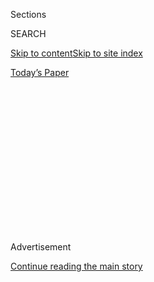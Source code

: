<div id="app">

<div>

<div>

<div>

<div class="NYTAppHideMasthead css-1q2w90k e1suatyy0">

<div class="section css-ui9rw0 e1suatyy2">

<div class="css-eph4ug er09x8g0">

<div class="css-6n7j50">

</div>

<span class="css-1dv1kvn">Sections</span>

<div class="css-10488qs">

<span class="css-1dv1kvn">SEARCH</span>

</div>

[Skip to content](#site-content)[Skip to site
index](#site-index)

</div>

<div class="css-10698na e1huz5gh0">

</div>

</div>

<div id="masthead-bar-one" class="section hasLinks css-15hmgas e1csuq9d3">

<div class="css-uqyvli e1csuq9d0">

</div>

<div class="css-1uqjmks e1csuq9d1">

</div>

<div class="css-9e9ivx">

[](https://myaccount.nytimes3xbfgragh.onion/auth/login?response_type=cookie&client_id=vi)

</div>

<div class="css-1bvtpon e1csuq9d2">

[Today’s
Paper](https://www.nytimes3xbfgragh.onion/section/todayspaper)

</div>

</div>

</div>

</div>

<div data-aria-hidden="false">

<div id="site-content" data-role="main">

<div>

<div class="css-1aor85t" style="opacity:0.000000001;z-index:-1;visibility:hidden">

<div class="css-1hqnpie">

<div class="css-epjblv">

<span class="css-17xtcya">[Opinion](/section/opinion)</span><span class="css-x15j1o">|</span><span class="css-fwqvlz">The
Border War in
Portland</span>

</div>

<div class="css-k008qs">

<div class="css-1iwv8en">

<span class="css-18z7m18"></span>

<div>

</div>

</div>

<span class="css-1n6z4y">https://nyti.ms/3hkPKyl</span>

<div class="css-1705lsu">

<div class="css-4xjgmj">

<div class="css-4skfbu" data-role="toolbar" data-aria-label="Social Media Share buttons, Save button, and Comments Panel with current comment count" data-testid="share-tools">

  - 
  - 
  - 
  - 
    
    <div class="css-6n7j50">
    
    </div>

  - 
  - 

</div>

</div>

</div>

</div>

</div>

</div>

<div id="NYT_TOP_BANNER_REGION" class="css-13pd83m">

</div>

<div id="top-wrapper" class="css-1sy8kpn">

<div id="top-slug" class="css-l9onyx">

Advertisement

</div>

[Continue reading the main
story](#after-top)

<div class="ad top-wrapper" style="text-align:center;height:100%;display:block;min-height:250px">

<div id="top" class="place-ad" data-position="top" data-size-key="top">

</div>

</div>

<div id="after-top">

</div>

</div>

<div>

<div class="css-v5btjw etb61u70">

<div class="css-v05ibm etb61u71">

[Opinion](/section/opinion)

</div>

</div>

<div id="sponsor-wrapper" class="css-1hyfx7x">

<div id="sponsor-slug" class="css-19vbshk">

Supported by

</div>

[Continue reading the main
story](#after-sponsor)

<div id="sponsor" class="ad sponsor-wrapper" style="text-align:center;height:100%;display:block">

</div>

<div id="after-sponsor">

</div>

</div>

<div class="css-186x18t">

</div>

<div class="css-1vkm6nb ehdk2mb0">

# The Border War in Portland

</div>

How can this be a job for Homeland Security?

<div class="css-18e8msd">

<div class="css-vp77d3 epjyd6m0">

<div class="css-1p10dcb ey68jwv0" data-aria-hidden="true">

[![Jamelle
Bouie](https://static01.graylady3jvrrxbe.onion/images/2019/01/24/opinion/jamelle-bouie/jamelle-bouie-thumbLarge-v3.png
"Jamelle Bouie")](https://www.nytimes3xbfgragh.onion/column/jamelle-bouie)

</div>

<div class="css-1baulvz">

By [<span class="css-1baulvz last-byline" itemprop="name">Jamelle
Bouie</span>](https://www.nytimes3xbfgragh.onion/column/jamelle-bouie)

<div class="css-8atqhb">

Opinion Columnist

</div>

</div>

</div>

  - July 21,
    2020

  - 
    
    <div class="css-4xjgmj">
    
    <div class="css-d8bdto" data-role="toolbar" data-aria-label="Social Media Share buttons, Save button, and Comments Panel with current comment count" data-testid="share-tools">
    
      - 
      - 
      - 
      - 
        
        <div class="css-6n7j50">
        
        </div>
    
      - 
      - 
    
    </div>
    
    </div>

</div>

<div class="css-79elbk" data-testid="photoviewer-wrapper">

<div class="css-z3e15g" data-testid="photoviewer-wrapper-hidden">

</div>

<div class="css-1a48zt4 ehw59r15" data-testid="photoviewer-children">

![<span class="css-16f3y1r e13ogyst0" data-aria-hidden="true">Protesters
in Portland, Ore., on
Sunday.</span><span class="css-cnj6d5 e1z0qqy90" itemprop="copyrightHolder"><span class="css-1ly73wi e1tej78p0">Credit...</span><span><span>Noah
Berger/Associated
Press</span></span></span>](https://static01.graylady3jvrrxbe.onion/images/2020/07/21/opinion/21bouie4/merlin_174758502_f22dd3f8-6060-4927-a471-8ddf34c7db58-articleLarge.jpg?quality=75&auto=webp&disable=upscale)

</div>

</div>

</div>

<div class="section meteredContent css-1r7ky0e" name="articleBody" itemprop="articleBody">

<div class="audioFigureHeading">

### Listen to This Op-Ed

<span class="css-16qbtva">Audio Recording by Audm</span>

</div>

<div class="css-qe9gm7">

<div>

</div>

</div>

<div class="css-1fanzo5 StoryBodyCompanionColumn">

<div class="css-53u6y8">

*To hear more audio stories from publishers like The New York Times,
download*[**](https://www.audm.com/?utm_source=nytmag&utm_medium=embed&utm_campaign=left_behind_draper)[*Audm
for iPhone or
Android*](https://www.audm.com/?utm_source=nytopinion&utm_medium=embed&utm_campaign=border_war_portland)*.*

Something dangerous is taking shape within the Department of Homeland
Security.

We got our first glimpse of it last week in Oregon, when unidentified
federal agents clad in camouflage and tactical gear descended on
Portland, beat and tear-gassed protesters and pulled others into
unmarked vehicles for [arrest and
questioning](https://www.washingtonpost.com/nation/2020/07/17/portland-protests-federal-arrests/).

Apparently cobbled together using personnel from Customs and Border
Protection, Immigration and Customs Enforcement, the Transportation
Security Administration and the Coast Guard, these “[rapid deployment
teams](https://abcnews.go.com/Politics/dhs-launches-rapid-deployment-teams-federal-monuments-july/story?id=71552901)”
are formally tasked with securing federal buildings from graffiti and
vandalism in tandem with the Federal Protective Service, which is
ordinarily responsible for the job. But they’re being used to suppress
protests in what appears to be an election year gambit by the Trump
administration to create images of disorder and chaos on which the
president can then campaign. “This political theater from President
Trump has nothing to do with public safety,” [Kate Brown, the Democratic
governor of Oregon, said last
week](https://www.wweek.com/news/2020/07/16/oregon-gov-kate-brown-says-president-trump-is-invading-portland-as-an-election-stunt/).
“Trump is looking for a confrontation in Oregon in the hopes of winning
political points in Ohio or Iowa.”

The official tasked with coordinating all this action, the acting
secretary of the Department of Homeland Security, Chad Wolf, is an
enthusiastic participant, casting protesters as “violent anarchists and
extremists” in order to justify what’s been done to them. “The city of
Portland has been under siege for 47 straight days by a violent mob
while local political leaders refuse to restore order to protect their
city,” [Wolf
said](https://www.dhs.gov/news/2020/07/16/acting-secretary-wolf-condemns-rampant-long-lasting-violence-portland).
“This siege can end if state and local officials decide to take
appropriate action instead of refusing to enforce the law.”

On Sunday, Wolf’s deputy, Ken Cuccinelli (whose [official
title](https://www.uscis.gov/about-us/leadership/kenneth-t-ken-cuccinelli-senior-official-performing-the-duties-of-the-director-us-citizenship-and#:~:text=%3B%20Director%20\(vacant\)-,Kenneth%20T.,Mr.)
is “Senior Official Performing the Duties of the Deputy Secretary for
the Department of Homeland Security”), [told
NPR](https://talkingpointsmemo.com/edblog/dhs-under-boss-were-taking-this-national)
that Homeland Security would be taking these tactics nationwide. Wolf
affirmed this, telling Fox News that his agency can act with or without
local cooperation. “I don’t need invitations by the state, state mayors
or state governors to do our job,” he said. “We’re going to do that,
whether they like us there or not.” President Trump likewise
[vowed](https://www.foxnews.com/politics/trump-vows-to-send-federal-agents-dhs-chicago)
to send federal law enforcement agents to several more cities, amid
reports that a Portland-like force was [headed to
Chicago](https://www.chicagotribune.com/news/criminal-justice/ct-chicago-police-dhs-deployment-20200720-dftu5ychwbcxtg4ltarh5qnwma-story.html).

</div>

</div>

<div class="css-1fanzo5 StoryBodyCompanionColumn">

<div class="css-53u6y8">

There’s more. In addition to its rapid deployment teams, the Department
of Homeland Security has also authorized domestic surveillance of
Americans on the basis of the president’s June executive order on the
protection of statues and monuments. Writing for [the Lawfare
blog](https://www.lawfareblog.com/dhs-authorizes-domestic-surveillance-protect-statues-and-monuments),
the legal scholars Steve Vladeck and Benjamin Wittes explain that the
“animating premise” of the new rules “is that the threat to monuments
and statues is a homeland security threat warranting intelligence
analysis and collection by federal officials.” The administration, they
continue, is using the “cover of minor property damage” to “justify
intelligence gathering against ordinary Americans” for “peacefully
protesting their government.”

The United States is no stranger to the use of military or
quasi-military force against protesters. During the Whiskey Rebellion, a
tax revolt of farmers and distillers in western Pennsylvania that
culminated in 1794, President George Washington raised a federal militia
to meet insurgents in the field. To break the Pullman Strike of 1894,
during which workers shut down rail traffic in much of the country,
President Grover Cleveland deployed federal troops to Chicago, sparking
a confrontation that ended in the deaths of 30 workers. And in 1932,
under orders from President Herbert Hoover, Gen. Douglas MacArthur
confronted the Bonus Army — a group of World War I veterans who camped
out in Washington, D.C., petitioning the government for their promised
bonuses for military service — with infantry, cavalry and tanks.

<div class="css-1q1hscp">

<div class="css-1xk4eoy">

<div id="JBO">

</div>

</div>

</div>

The difference lies less in the acts themselves than in the ways these
events developed. Use of military force against strikers and protesters
is certainly controversial, but for the most part it unfolds along clear
lines of responsibility and involves powers expressly granted to the
president. As the example of Washington and the Whiskey rebellion
demonstrates, it was part of the constitutional design. President
Trump’s internal security force was, by contrast, created out of
public view, using loopholes and expansive interpretations of the law.
The reason Customs and Border Protection can be used to police a protest
in Portland is, for example, because the Department of Homeland Security
can supplement law enforcement from one agency with personnel from
another.

</div>

</div>

<div class="css-1fanzo5 StoryBodyCompanionColumn">

<div class="css-53u6y8">

There are other elements beyond the fact of its existence that make the
emergence of an internal security force extremely troubling. As a
candidate, Trump actively cultivated both the leadership and the
rank-and-file of the border police and ICE. In turn, they gave him his
support — unions for both
[agencies](https://www.npr.org/2016/03/30/472420387/border-patrol-union-endorses-donald-trump)
[endorsed](https://www.politico.com/story/2016/09/immigration-customs-enforcement-union-endorses-trump-228664)
Trump for president. Under his leadership, these agencies have shown
themselves to be deeply simpatico with the administration’s draconian
approach to immigration at the southern border, with aggressive action
against migrants, asylum-seekers and unauthorized immigrants.

</div>

</div>

<div class="css-79elbk" data-testid="photoviewer-wrapper">

<div class="css-z3e15g" data-testid="photoviewer-wrapper-hidden">

</div>

<div class="css-1a48zt4 ehw59r15" data-testid="photoviewer-children">

![<span class="css-16f3y1r e13ogyst0" data-aria-hidden="true">Mothers
standing between federal law enforcement officers and protesters in
Portland, Ore. on July 19,
2020. </span><span class="css-cnj6d5 e1z0qqy90" itemprop="copyrightHolder"><span class="css-1ly73wi e1tej78p0">Credit...</span><span>Caitlin
Ochs/Reuters</span></span>](https://static01.graylady3jvrrxbe.onion/images/2020/07/21/opinion/21bouie3/merlin_174758886_b77b5742-fa5c-4c0c-811e-e73d0d778de9-articleLarge.jpg?quality=75&auto=webp&disable=upscale)

</div>

</div>

<div class="css-1fanzo5 StoryBodyCompanionColumn">

<div class="css-53u6y8">

A secretive, nationwide police force — created without congressional
input or authorization, formed from highly politicized agencies, tasked
with rooting out vague threats and answerable only to the president — is
a nightmare out of the fever dreams of the founding generation,
federalists and antifederalists alike. It’s something Americans continue
to fear and for good reason. It is a power that cannot and should not
exist in a democracy, lest it undermine and destroy the entire project.

</div>

</div>

<div>

</div>

<div class="css-1fanzo5 StoryBodyCompanionColumn">

<div class="css-53u6y8">

Democrats, thankfully, seem to recognize this. “We live in a democracy,
not a banana republic. We will not tolerate the use of Oregonians,
Washingtonians — or any other Americans — as props in President Trump’s
political games,” said House Speaker Nancy Pelosi on Saturday, in [a
joint statement](https://www.speaker.gov/newsroom/71820) with
Representative Earl Blumenauer of Oregon. “The House is committed to
moving swiftly to curb these egregious abuses of power immediately.”

But rhetoric isn’t enough. The House must act and act now. In addition
to holding hearings and investigations — including eliciting testimony
from Wolf and other officials — Democrats should condition final passage
[of its Homeland Security appropriations
bill](https://appropriations.house.gov/news/press-releases/appropriations-committee-approves-fiscal-year-2021-homeland-security-funding)
on a complete halt to operations in Portland and other cities and the
dissolution of the response force. Should Democrats find themselves in
control of both legislative branches and the White House next year, they
should also use the opportunity to
[amend](https://slate.com/news-and-politics/2019/04/trump-acting-secretaries-dhs-fvra-senate-reform.html)
the relatively obscure Federal Vacancies Reform Act, which Trump has
used to install loyalists in high-level positions without Senate
confirmation.

There’s also the issue of the Department of Homeland Security itself.
Since its creation in the wake of the Sept. 11 attacks, the department
has been criticized for its size, scope and waste. “It goes without
saying that I observed up-close the dysfunction, turf battles, and
inherent limitations in an entity that does so much,” Matt Mayer, a
Homeland Security official under George W. Bush,
[wrote](http://reason.com/archives/2015/06/23/president-bush-was-right-before-he-was-w)
in 2015. Report after report — from [congressional oversight
committees](https://www.hsgac.senate.gov/media/minority-media/final-coburn-oversight-report-finds-major-problems-in-dhs),
from [the Government Accountability
Office](http://www.washingtonpost.com/wp-dyn/content/article/2008/09/16/AR2008091603200_pf.html)
— show an agency practically defined by waste and dysfunction. And if
the Trump years have shown anything, it is that the agencies within
D.H.S., and especially ICE and C.B.P., are in desperate need of
root-and-branch reform or some other fundamental change.

Should President Trump fail to win re-election, perhaps the way to
prevent a replay of the abuse in Portland is to dismantle the
institution behind it. Just as local communities do not need militarized
police officers, the federal government does not need an alphabet soup
of militarized law enforcement agencies, as well as the cultures of
[prejudice](https://www.propublica.org/article/secret-border-patrol-facebook-group-agents-joke-about-migrant-deaths-post-sexist-memes)
and
[brutality](https://www.aclu.org/issues/immigrants-rights/ice-and-border-patrol-abuses)
that have gone along with them. If and when we close the book on Trump,
perhaps we should use the opportunity to close the book on Homeland
Security too.

</div>

</div>

<div>

</div>

<div class="css-1fanzo5 StoryBodyCompanionColumn">

<div class="css-53u6y8">

*The Times is committed to publishing* [*a diversity of
letters*](https://www.nytimes3xbfgragh.onion/2019/01/31/opinion/letters/letters-to-editor-new-york-times-women.html)
*to the editor. We’d like to hear what you think about this or any of
our articles. Here are some*
[*tips*](https://help.nytimes3xbfgragh.onion/hc/en-us/articles/115014925288-How-to-submit-a-letter-to-the-editor)*.
And here's our email:*
[*letters@NYTimes.com*](mailto:letters@NYTimes.com)*.*

*Follow The New York Times Opinion section on*
[*Facebook*](https://www.facebookcorewwwi.onion/nytopinion)*,* [*Twitter
(@NYTopinion)*](http://twitter.com/NYTOpinion) *and*
[*Instagram*](https://www.instagram.com/nytopinion/)*.*

</div>

</div>

</div>

<div>

</div>

<div>

</div>

<div>

</div>

<div>

<div id="bottom-wrapper" class="css-1ede5it">

<div id="bottom-slug" class="css-l9onyx">

Advertisement

</div>

[Continue reading the main
story](#after-bottom)

<div id="bottom" class="ad bottom-wrapper" style="text-align:center;height:100%;display:block;min-height:90px">

</div>

<div id="after-bottom">

</div>

</div>

</div>

</div>

</div>

## Site Index

<div>

</div>

## Site Information Navigation

  - [© <span>2020</span> <span>The New York Times
    Company</span>](https://help.nytimes3xbfgragh.onion/hc/en-us/articles/115014792127-Copyright-notice)

<!-- end list -->

  - [NYTCo](https://www.nytco.com/)
  - [Contact
    Us](https://help.nytimes3xbfgragh.onion/hc/en-us/articles/115015385887-Contact-Us)
  - [Work with us](https://www.nytco.com/careers/)
  - [Advertise](https://nytmediakit.com/)
  - [T Brand Studio](http://www.tbrandstudio.com/)
  - [Your Ad
    Choices](https://www.nytimes3xbfgragh.onion/privacy/cookie-policy#how-do-i-manage-trackers)
  - [Privacy](https://www.nytimes3xbfgragh.onion/privacy)
  - [Terms of
    Service](https://help.nytimes3xbfgragh.onion/hc/en-us/articles/115014893428-Terms-of-service)
  - [Terms of
    Sale](https://help.nytimes3xbfgragh.onion/hc/en-us/articles/115014893968-Terms-of-sale)
  - [Site
    Map](https://spiderbites.nytimes3xbfgragh.onion)
  - [Help](https://help.nytimes3xbfgragh.onion/hc/en-us)
  - [Subscriptions](https://www.nytimes3xbfgragh.onion/subscription?campaignId=37WXW)

</div>

</div>

</div>

</div>

